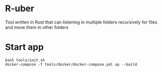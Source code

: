 # R-uber
Tool written in Rust that can listening in multiple folders recursively for files and move them in other folders

# Start app
```shell
bash tools/init.sh
docker-compose -f tools/docker/docker-compose.yml up --build
```
